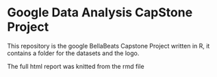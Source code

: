 # Google Data Analysis CapStone Project

This repository is the google BellaBeats Capstone Project written in R, it contains a folder for the datasets and the logo.

The full html report was knitted from the rmd file
